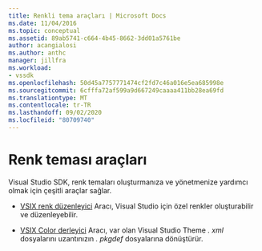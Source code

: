 ```yaml
---
title: Renkli tema araçları | Microsoft Docs
ms.date: 11/04/2016
ms.topic: conceptual
ms.assetid: 89ab5741-c664-4b45-8662-3dd01a5761be
author: acangialosi
ms.author: anthc
manager: jillfra
ms.workload:
- vssdk
ms.openlocfilehash: 50d45a7757771474cf2fd7c46a016e5ea685998e
ms.sourcegitcommit: 6cfffa72af599a9d667249caaaa411bb28ea69fd
ms.translationtype: MT
ms.contentlocale: tr-TR
ms.lasthandoff: 09/02/2020
ms.locfileid: "80709740"
---
```

# <a name="color-theme-tools"></a>Renk teması araçları
Visual Studio SDK, renk temaları oluşturmanıza ve yönetmenize yardımcı olmak için çeşitli araçlar sağlar.

- [VSIX renk düzenleyici](../../extensibility/internals/vsix-color-editor.md) Aracı, Visual Studio için özel renkler oluşturabilir ve düzenleyebilir.

- [VSIX Color derleyici](../../extensibility/internals/vsix-color-compiler.md) Aracı, var olan Visual Studio Theme *. xml* dosyalarını uzantınızın *. pkgdef* dosyalarına dönüştürür.
